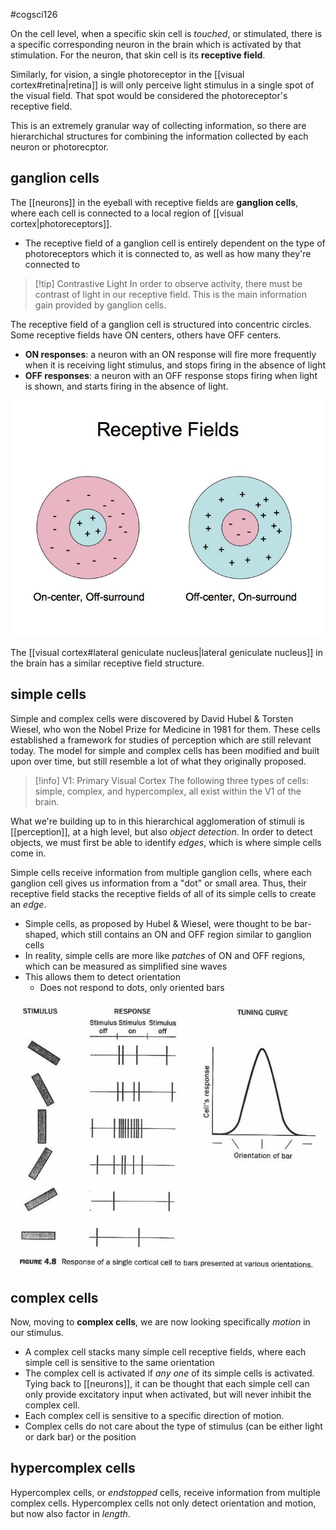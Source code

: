 #cogsci126 

On the cell level, when a specific skin cell is *touched*, or stimulated, there is a specific corresponding neuron in the brain which is activated by that stimulation. For the neuron, that skin cell is its **receptive field**.

Similarly, for vision, a single photoreceptor in the [[visual cortex#retina|retina]] is will only perceive light stimulus in a single spot of the visual field. That spot would be considered the photoreceptor's receptive field.

This is an extremely granular way of collecting information, so there are hierarchichal structures for combining the information collected by each neuron or photorecptor.

## ganglion cells
 The [[neurons]] in the eyeball with receptive fields are **ganglion cells**, where each cell is connected to a local region of [[visual cortex|photoreceptors]]. 
- The receptive field of a ganglion cell is entirely dependent on the type of photoreceptors which it is connected to, as well as how many they're connected to

>[!tip] Contrastive Light
>In order to observe activity, there must be contrast of light in our receptive field. This is the main information gain provided by ganglion cells.

The receptive field of a ganglion cell is structured into concentric circles. Some receptive fields have ON centers, others have OFF centers.
- **ON responses**: a neuron with an ON response will fire more frequently when it is receiving light stimulus, and stops firing in the absence of light
- **OFF responses**: a neuron with an OFF response stops firing when light is shown, and starts firing in the absence of light.

![ganglion](img/ganglion.jpeg)

The [[visual cortex#lateral geniculate nucleus|lateral geniculate nucleus]] in the brain has a similar receptive field structure.
## simple cells
Simple and complex cells were discovered by David Hubel & Torsten Wiesel, who won the Nobel Prize for Medicine in 1981 for them. These cells established a framework for studies of perception which are still relevant today. The model for simple and complex cells has been modified and built upon over time, but still resemble a lot of what they originally proposed.

>[!info] V1: Primary Visual Cortex
>The following three types of cells: simple, complex, and hypercomplex, all exist within the V1 of the brain.

What we're building up to in this hierarchical agglomeration of stimuli is [[perception]], at a high level, but also *object detection*. In order to detect objects, we must first be able to identify *edges*, which is where simple cells come in.

Simple cells receive information from multiple ganglion cells, where each ganglion cell gives us information from a "dot" or small area. Thus, their receptive field stacks the receptive fields of all of its simple cells to create an *edge*.
- Simple cells, as proposed by Hubel & Wiesel, were thought to be bar-shaped, which still contains an ON and OFF region similar to ganglion cells
- In reality, simple cells are more like *patches* of ON and OFF regions, which can be measured as simplified sine waves
- This allows them to detect orientation
	- Does not respond to dots, only oriented bars

![simple cell](img/simple.jpeg)

## complex cells
Now, moving to **complex cells**, we are now looking specifically *motion* in our stimulus. 
- A complex cell stacks many simple cell receptive fields, where each simple cell is sensitive to the same orientation
- The complex cell is activated if *any one* of its simple cells is activated. Tying back to [[neurons]], it can be thought that each simple cell can only provide excitatory input when activated, but will never inhibit the complex cell.
- Each complex cell is sensitive to a specific direction of motion.
- Complex cells do not care about the type of stimulus (can be either light or dark bar) or the position

## hypercomplex cells
Hypercomplex cells, or *endstopped* cells, receive information from multiple complex cells. Hypercomplex cells not only detect orientation and motion, but now also factor in *length*.